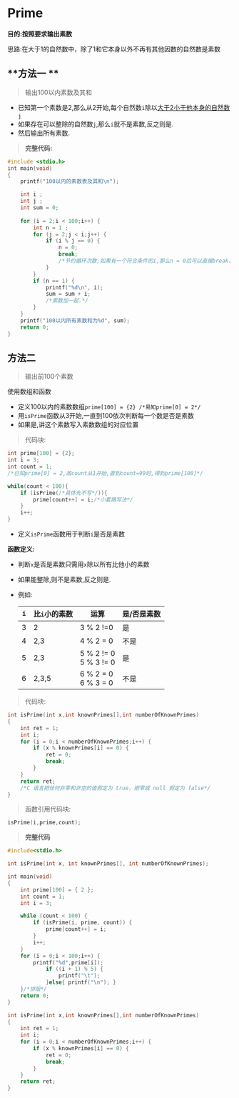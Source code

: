 # Prime

**目的:按照要求输出素数**

思路:在大于1的自然数中，除了1和它本身以外不再有其他因数的自然数是素数

## **方法一 **

> 输出100以内素数及其和

- 已知第一个素数是2,那么从2开始,每个自然数`i`除以<u>大于2小于他本身的自然数`j`</u>
- 如果存在可以整除的自然数`j`,那么`i`就不是素数,反之则是.
- 然后输出所有素数.

> **完整代码:**

```c
#include <stdio.h>
int main(void)
{
	printf("100以内的素数表及其和\n");

	int i ;
	int j ;
	int sum = 0;
	
	for (i = 2;i < 100;i++) {
		int n = 1 ;
		for (j = 2;j < i;j++) {
			if (i % j == 0) {
				n = 0;
				break;
                /*节约循环次数,如果有一个符合条件的i,那么n = 0后可以直接break.*/
			}
		}
		if (n == 1) {
			printf("%d\n", i);
			sum = sum + i;
            /*素数加一起.*/
		}
	}
	printf("100以内所有素数和为%d", sum);
	return 0;
}
```

## **方法二**

> 输出前100个素数

使用数组和函数

- 定义100以内的素数数组``prime[100] = {2} /*易知prime[0] = 2*/``
- 用``isPrime``函数从3开始,一直到100依次判断每一个数是否是素数
- 如果是,讲这个素数写入素数数组的对应位置

> 代码块:

```C
int prime[100] = {2};
int i = 3;
int count = 1;
/*已知prime[0] = 2,故count从1开始,直到count=99时,得到prime[100]*/

while(count < 100){
    if (isPrime(/*具体先不写*/)){
        prime[count++] = i;/*小套路写法*/
    }
    i++;
}
```

- 定义``isPrime``函数用于判断``i``是否是素数

**函数定义:**

- 判断``x``是否是素数只需用``x``除以所有比他小的素数

- 如果能整除,则不是素数,反之则是.

- 例如:

  | `i`  | 比`i`小的素数 | 运算                      | 是/否是素数 |
  | ---- | ------------- | ------------------------- | ----------- |
  | 3    | 2             | 3 % 2 !=0                 | 是          |
  | 4    | 2,3           | 4 % 2 = 0                 | 不是        |
  | 5    | 2,3           | 5 % 2 != 0<br/>5 % 3 != 0 | 是          |
  | 6    | 2,3,5         | 6 % 2 = 0<br/>6 % 3 = 0   | 不是        |

> 代码块:

```C
int isPrime(int x,int knownPrimes[],int numberOfKnownPrimes)
{
	int ret = 1;
	int i;
	for (i = 0;i < numberOfKnownPrimes;i++) {
		if (x % knownPrimes[i] == 0) {
			ret = 0;
			break;
		}
	}
	return ret;
    /*C 语言把任何非零和非空的值假定为 true，把零或 null 假定为 false*/
}
```

> 函数引用代码块:

```C
isPrime(i,prime,count);
```

> **完整代码**

```C
#include<stdio.h>

int isPrime(int x, int knownPrimes[], int numberOfKnownPrimes);

int main(void)
{
	int prime[100] = { 2 };
	int count = 1;
	int i = 3;

	while (count < 100) {
		if (isPrime(i, prime, count)) {
			prime[count++] = i;
		}
		i++;
	}
	for (i = 0;i < 100;i++) {
		printf("%d",prime[i]);
			if ((i + 1) % 5) {
				printf("\t");
			}else{ printf("\n"); }
	}/*排版*/
	return 0;
}

int isPrime(int x,int knownPrimes[],int numberOfKnownPrimes)
{
	int ret = 1;
	int i;
	for (i = 0;i < numberOfKnownPrimes;i++) {
		if (x % knownPrimes[i] == 0) {
			ret = 0;
			break;
		}
	}
	return ret;
}
```



